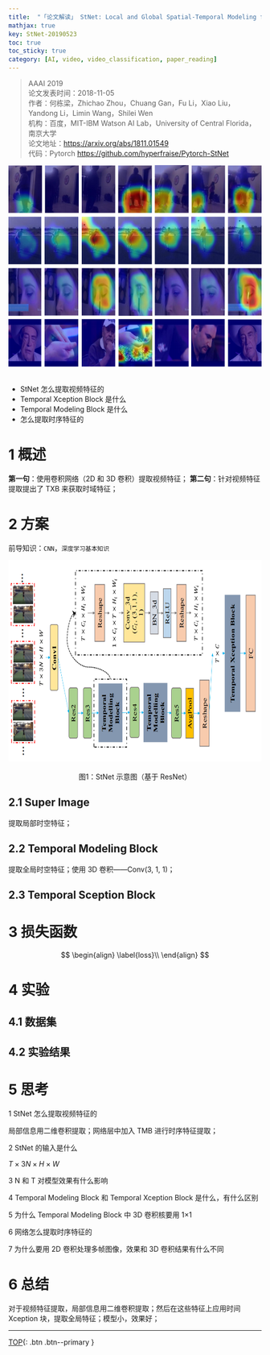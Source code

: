 ```yaml
---
title:  "「论文解读」 StNet: Local and Global Spatial-Temporal Modeling for Action Recognition"
mathjax: true
key: StNet-20190523
toc: true
toc_sticky: true
category: [AI, video, video_classification, paper_reading]
---
```

<span id='head'></span>   

>AAAI 2019  
论文发表时间：2018-11-05     
作者：何栋梁，Zhichao Zhou，Chuang Gan，Fu Li，Xiao Liu，Yandong Li，Limin Wang，Shilei Wen            
机构：百度，MIT-IBM Watson AI Lab，University of Central Florida，南京大学   
论文地址：<https://arxiv.org/abs/1811.01549>  
代码：Pytorch <https://github.com/hyperfraise/Pytorch-StNet>   

<center class="half">
  <img src="/assets/images/video/claaification/classic/StNet-Local-and-Global-Spatial-Temporal-Modeling-for-AR/activaton_maps.png" height="400"/>&emsp;
</center>

- StNet 怎么提取视频特征的    
- Temporal Xception Block 是什么    
- Temporal Modeling Block 是什么    
- 怎么提取时序特征的    

# 1 概述
**第一句**：使用卷积网络（2D 和 3D 卷积）提取视频特征；
**第二句**：针对视频特征提取提出了 TXB 来获取时域特征；    

# 2 方案
前导知识：`CNN`，`深度学习基本知识`     

<center class="half">
  <img src="/assets/images/video/claaification/classic/StNet-Local-and-Global-Spatial-Temporal-Modeling-for-AR/StNet.png" height="400"/>&emsp;<br>图1：StNet 示意图（基于 ResNet）
</center>

## 2.1 Super Image
提取局部时空特征；   

## 2.2 Temporal Modeling Block
提取全局时空特征；使用 3D 卷积——Conv(3, 1, 1)；   

## 2.3 Temporal Sception Block

# 3 损失函数
$$
\begin{align}   
 \label{loss}\\
\end{align}
$$

# 4 实验
## 4.1 数据集


## 4.2 实验结果



# 5 思考
1 StNet 怎么提取视频特征的

局部信息用二维卷积提取；网络层中加入 TMB 进行时序特征提取；   

2 StNet 的输入是什么

$T \times 3N \times H \times W$   

3 N 和 T 对模型效果有什么影响


4 Temporal Modeling Block 和 Temporal Xception Block 是什么，有什么区别


5 为什么 Temporal Modeling Block 中 3D 卷积核要用 1×1


6 网络怎么提取时序特征的


7 为什么要用 2D 卷积处理多帧图像，效果和 3D 卷积结果有什么不同


# 6 总结
对于视频特征提取，局部信息用二维卷积提取；然后在这些特征上应用时间 Xception 块，提取全局特征；模型小，效果好；       

------------------
[TOP](#head){: .btn .btn--primary }   

